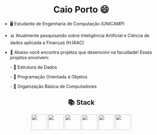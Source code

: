 <h1 align=center> Caio Porto 😄</h1>

- <p>🖥 Estudante de Engenharia de Computação (UNICAMP)</p>
- <p>📊 Atualmente pesquisando sobre Inteligência Artificial e Ciência de dados aplicada a Finanças (H.IAAC) </p>
- <p>📖 Abaixo você encontra projetos que desenvolvi na faculdade! Esses projetos envolvem: 
    <p>
    - 📘 Estrutura de Dados
    </p>
    <p>
    - 📙 Programação Orientada à Objetos
    </p>
    <p>
    - 📕 Organização Básica de Computadores
    </p>
</p>
<h2 align=center>
  📚 Stack
</h2>
<div align=center>
  <img src="https://github.com/lcaioporto/lcaioporto/assets/115668120/2392b5c4-199c-449c-b045-c3c82474cf59" height=50>
  <img src="https://upload.wikimedia.org/wikipedia/commons/thumb/1/18/C_Programming_Language.svg/1200px-C_Programming_Language.svg.png" height=50>
  <img src="https://upload.wikimedia.org/wikipedia/en/thumb/3/30/Java_programming_language_logo.svg/1200px-Java_programming_language_logo.svg.png" height=50>
  <img src="https://cdn.jsdelivr.net/gh/devicons/devicon/icons/html5/html5-original.svg" height=50>
  <img src="https://github.com/lcaioporto/lcaioporto/assets/115668120/29d21347-dc7a-40a3-90c9-23077edfa539" height=50>
  <img src="https://upload.wikimedia.org/wikipedia/commons/thumb/9/9a/Visual_Studio_Code_1.35_icon.svg/1024px-Visual_Studio_Code_1.35_icon.svg.png" height=50>
</div>
